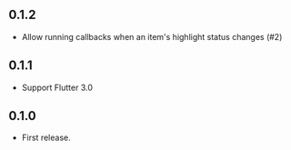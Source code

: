 ## 0.1.2

* Allow running callbacks when an item's highlight status changes (#2)

## 0.1.1

* Support Flutter 3.0

## 0.1.0

* First release.
